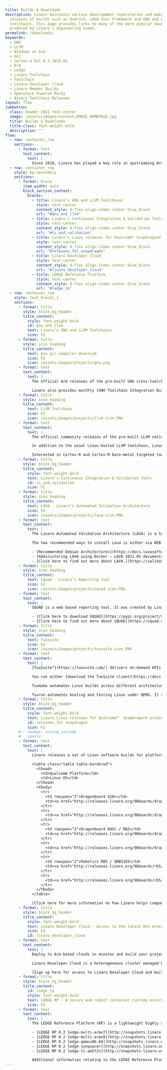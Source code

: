 ```yaml
---
title: Builds & Downloads
description: Linaro maintains various development repositories and makes regular
  releases of builds such as Android, LAVA Test Framework and GNU and LLVM
  toolchains. This page provides links to many of the more popular downloads
  produced by Linaro’s engineering teams.
permalink: /downloads/
keywords:
  - GNU
  - LLVM
  - Windows on Arm
  - GCC
  - Cortex-A GCC 8.3-2019.03
  - Arm
  - Ledge
  - Linaro Toolchain
  - Toolchain
  - Linaro Developer Cloud
  - Linaro Member Builds
  - Openstack-Powered Rocky
  - Binary Toolchain Releases
layout: flow
jumbotron:
  class: header_2021 text-center
  image: /assets/images/content/IMAGE_HOMEPAGE.jpg
  title: Builds & Downloads
  title-class: font-weight-bold
  description: ""
flow:
  - row: container_row
    sections:
      - format: text
        text_content:
          text: |
            Since 2010, Linaro has played a key role in upstreaming Arm software, with many of its engineers actively maintaining open source projects. This page provides links to downloads currently produced by Linaro’s engineering teams
  - row: container_row
    style: bg-secondary
    sections:
      - format: block
        item_width: auto
        block_section_content:
          blocks:
            - title: Linaro's GNU and LLVM Toolchains
              style: text-center
              content_style: d-flex align-items-center blue_block
              url: "#gnu_and_llvm"
            - title: Linaro's Continuous Integration & Validation Tools
              style: text-center
              content_style: d-flex align-items-center blue_block
              url: "#ci_and_validation"
            - title: Linaro's Linux releases for Qualcomm™ Snapdragon® processors
              style: text-center
              content_style: d-flex align-items-center blue_block
              url: "#releases_for_snapdragon"
            - title: Linaro Developer Cloud
              style: text-center
              content_style: d-flex align-items-center blue_block
              url: "#linaro_developer_cloud"
            - title: LEDGE Reference Platform
              style: text-center
              content_style: d-flex align-items-center blue_block
              url: "#ledge_rp"
  - row: container_row
    style: text_blocks_1
    sections:
      - format: title
        style: block_bg_header
        title_content:
          style: font-weight-bold
          id: gnu_and_llvm
          text: Linaro’s GNU and LLVM Toolchains
          size: h2
      - format: title
        style: icon_heading
        title_content:
          text: gnu gcc compiler download
          size: h2
          icon: /assets/images/projects/gnu.png
      - format: text
        text_content:
          text: |
            The official Arm releases of the pre-built GNU cross-toolchain for AArch64 and ARM 32-bit A-Profile cores are now available on the [Arm Developer website](https://developer.arm.com/tools-and-software/open-source-software/developer-tools/gnu-toolchain/gnu-a/downloads).

            Linaro also provides monthly [GNU Toolchain Integration Builds](https://snapshots.linaro.org/gnu-toolchain/) which offer users a snapshot of the upstream build. These builds allow developers to test features from a pre-built binary as soon as it is upstream.
      - format: title
        style: icon_heading
        title_content:
          text: LLVM Toolchain
          size: h2
          icon: /assets/images/projects/llvm-icon.PNG
      - format: text
        text_content:
          text: |
            The official community releases of the pre-built LLVM native toolchain for AArch64 and ARM 32-bit A-Profile cores are built and tested by Linaro and are now available on [LLVM’s GitHub](https://github.com/llvm/llvm-project/releases/).

            In addition to the usual Linux-hosted LLVM toolchain, Linaro is now providing [official LLVM Toolchain for Windows on Arm](https://www.linaro.org/downloads/) starting with LLVM 12.0.0 release.

            Interested in Cortex-R and Cortex-M bare-metal targeted toolchains for Arm embedded processors? We’re working with Arm to supply a new release every year (with quarterly updates). Releases are maintained for two years. You can get these directly from [the Arm website](https://developer.arm.com/tools-and-software/open-source-software/developer-tools/gnu-toolchain/gnu-rm).
      - format: title
        style: block_bg_header
        title_content:
          style: font-weight-bold
          text: Linaro’s Continuous Integration & Validation Tools
          id: ci_and_validation
          size: h2
      - format: title
        style: icon_heading
        title_content:
          text: LAVA - Linaro’s Automated Validation Architecture
          size: h2
          icon: /assets/images/projects/lava-icon.PNG
      - format: text
        text_content:
          text: |
            The Linaro Automated Validation Architecture (LAVA) is a test and continuous integration framework that Linaro uses to validate its releases. The source is open so that Linaro member companies and others can create their own instantiations and run proprietary tests within this standard framework.

            The two recommended ways to install Lava is either via DEB or Docker:

            - [Recommended Debian Architectures](https://docs.lavasoftware.org/lava/installing_on_debian.html#recommended-debian-architectures)
            - [Administering LAVA using Docker — LAVA 2021.05 documentation](https://docs.lavasoftware.org/lava/docker-admin.html?#official-lava-software-docker-images)
            - [Click here to find out more about LAVA.](https://validation.linaro.org/)
      - format: title
        style: icon_heading
        title_content:
          text: Squad - Linaro’s Reporting Tool
          size: h2
          icon: /assets/images/projects/squad-icon.PNG
      - format: text
        text_content:
          text: |
            SQUAD is a web based reporting tool. It was created by Linaro to cover basic test result reporting for Linaro teams. It can collect pass/fail results and benchmarks from direct submissions or from testing tools like LAVA.

            - [Click here to download SQUAD](https://pypi.org/project/squad-client/)
            - [Click here to find out more about SQUAD](https://squad.readthedocs.io/en/latest/)
      - format: title
        style: icon_heading
        title_content:
          text: Tuxsuite
          size: h2
          icon: /assets/images/projects/tuxsuite-icon.PNG
      - format: text
        text_content:
          text: |
            [TuxSuite™](https://tuxsuite.com/) delivers on-demand APIs and tools for building and testing Linux kernels in parallel. Created by Linaro, Tuxsuite is the backbone of our testing efforts and is available to anyone interested in doing Linux kernel testing faster and on a wider scale.

            You can either [download the TuxSuite client](https://docs.tuxsuite.com/#install-and-configure) to use Linaro’s TuxSuite service, or you can download the backend tools to run on your own.

            Tuxmake automates Linux builds across different architectures, configurations, targets, and toolchains. Specify your choices, and TuxMake drives the build for you, doing the same steps in the same way every time. [Download Tuxmake here](https://tuxmake.org/#installing-tuxmake).

            Tuxrun automates booting and testing Linux under QEMU. It supports almost all architectures supported by TuxMake. [Download TuxRun here](https://tuxrun.org/install/).
      - format: title
        style: block_bg_header
        title_content:
          style: font-weight-bold
          text: Linaro Linux releases for Qualcomm™  Snapdragon® processors
          id: releases_for_snapdragon
          size: h2
      # - format: custom_include
      #   source
      - format: text
        text_content:
          text: |
            Linaro releases a set of Linux software builds for platforms based on Qualcomm Snapdragon processors, such as Dragonboard 410c, Qualcomm Robotics RB3 or RB5. The releases from Linaro are based on the Linux mainline kernel and rely upon open-source user space packages exclusively. Linaro provides Yocto Project and Debian based reference implementations. More information on the supported platforms can be found on the [96boards.org website](https://www.96boards.org/documentation/consumer/dragonboard/).

            <table class="table table-bordered">
              <thead>
                <td>Qualcomm Platform</td>
                <td>Linux OS</td>
              </thead>
              <tbody>
                <tr>
                  <td rowspan="2">Dragonboard 410c</td>
                  <td><a href="http://releases.linaro.org/96boards/dragonboard410c/linaro/debian/latest/">Debian</a></td>
                </tr>
                <tr>
                  <td><a href="http://releases.linaro.org/96boards/dragonboard410c/linaro/openembedded/latest/">OpenEmbedded</a></td>
                </tr>
                <tr>
                  <td rowspan="2">Dragonboard 845c / RB3</td>
                  <td><a href="http://releases.linaro.org/96boards/dragonboard845c/linaro/debian/latest/">Debian</a></td>
                </tr>
                <tr>
                  <td><a href="http://releases.linaro.org/96boards/dragonboard845c/linaro/openembedded/latest/">OpenEmbedded</a></td>
                </tr>
                <tr>
                  <td rowspan="2">Robotics RB5 / QRB5165</td>
                  <td><a href="http://releases.linaro.org/96boards/rb5/linaro/debian/latest/">Debian</a></td>
                </tr>
                <tr>
                  <td><a href="http://releases.linaro.org/96boards/rb5/linaro/openembedded/latest/">OpenEmbedded</a></td>
                </tr>
              </tbody>
            </table>

            [Click here for more information on how Linaro helps companies upstream to Qualcomm platforms.](https://www.linaro.org/services/qualcomm-platforms-services/)
      - format: title
        style: block_bg_header
        title_content:
          style: font-weight-bold
          text: Linaro Developer Cloud - Access to the latest Arm enterprise class cloud instances
          size: h2
          id: linaro_developer_cloud
      - format: text
        text_content:
          text: |
            Deploy to Arm-based clouds in minutes and build your project today

            Linaro Developer Cloud is a heterogeneous cluster managed by Linaro to provide developers with access to the latest Arm enterprise class cloud instances. The cluster is managed with the Openstack-Powered Ussuri release with deployment by Kolla-ansible. It runs all your favorite distributions such as Debian, CentOS, Ubuntu, RHEL and openEuler. The Linaro Developer Cloud is available for development, test, CI and cloud deployments for VM, BM and Kubernetes clusters.

            [Sign up here for access to Linaro Developer Cloud and build your project today](https://servicedesk.linaro.org/servicedesk/customer/portal/11)
      - format: title
        style: block_bg_header
        title_content:
          id: ledge_rp
          style: font-weight-bold
          text: LEDGE RP - A secure and robust container runtime environment
          size: h2
      - format: text
        text_content:
          text: |
            The LEDGE Reference Platform (RP) is a lightweight highly secure and robust container runtime environment that has dependable boot and update capabilities. It comes with a full set of security policies with SELinux, IMA (Linux Kernel Integrity Measurement Architecture) and other technologies and builds on SystemReady-IR and EBBR specifications.The complete Ledge Reference Platform v0.2 Release can be accessed here:

            - [LEDGE RP 0.2 ledge-multi-armv7](http://snapshots.linaro.org/components/ledge/oe/ledge-rp-0.2/ledge-multi-armv7/17/)
            - [LEDGE RP 0.2 ledge-multi-armv8](http://snapshots.linaro.org/components/ledge/oe/ledge-rp-0.2/ledge-multi-armv8/17/)
            - [LEDGE RP 0.2 ledge-qemux86-64](http://snapshots.linaro.org/components/ledge/oe/ledge-rp-0.2/ledge-qemux86-64/17/)
            - [LEDGE RP 0.2 ledge-synquacer](http://snapshots.linaro.org/components/ledge/oe/ledge-rp-0.2/ledge-synquacer/17/)
            - [LEDGE RP 0.2 ledge-ti-am572x](http://snapshots.linaro.org/components/ledge/oe/ledge-rp-0.2/ledge-ti-am572x/17/)

            Additional information relating to the LEDGE Reference Platform can be found here:firmware.uefi.uboot.bin: U-Boot based firmware with TF-A and OP-TEE supportfirmware.uefi-edk2.bin: EDK2 based firmwareledge-iot-ledge-xxxxxxx-0.1.rootfs.wic.gz: Zipped imaged of IoT reference platformledge-gateway-ledge-xxxxxxx-0.1.rootfs.wic.gz: zipped image of the gateway reference platformledge-kernel-uefi-certs.ext4.img: Signatures used on EFI securebootledge-dev-howto.pdf - Developer Howto Documentationledge-user-guide.pdf - User Guide Documentation
---
```

